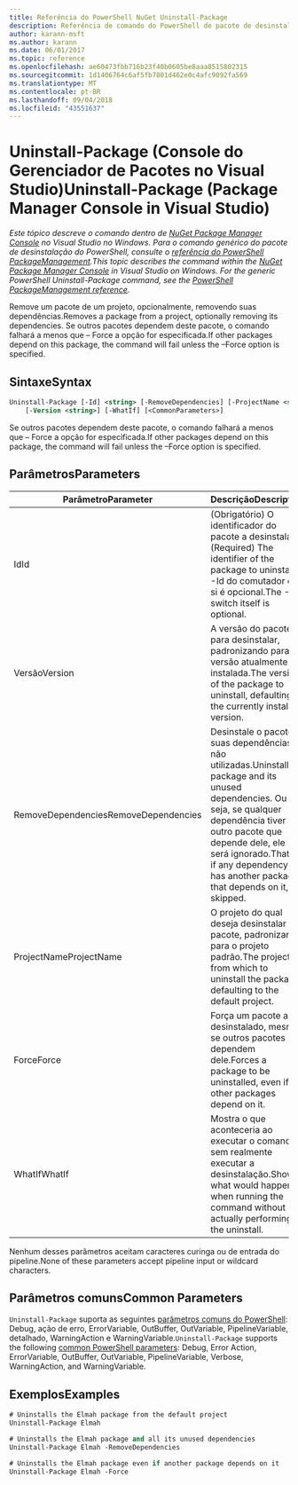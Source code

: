 ```yaml
---
title: Referência do PowerShell NuGet Uninstall-Package
description: Referência de comando do PowerShell de pacote de desinstalação no Console do Gerenciador de pacotes NuGet no Visual Studio.
author: karann-msft
ms.author: karann
ms.date: 06/01/2017
ms.topic: reference
ms.openlocfilehash: ae60473fbb716b23f40b0605be8aaa8515802315
ms.sourcegitcommit: 1d1406764c6af5fb7801d462e0c4afc9092fa569
ms.translationtype: MT
ms.contentlocale: pt-BR
ms.lasthandoff: 09/04/2018
ms.locfileid: "43551637"
---
```

# <a name="uninstall-package-package-manager-console-in-visual-studio"></a><span data-ttu-id="f7492-103">Uninstall-Package (Console do Gerenciador de Pacotes no Visual Studio)</span><span class="sxs-lookup"><span data-stu-id="f7492-103">Uninstall-Package (Package Manager Console in Visual Studio)</span></span>

<span data-ttu-id="f7492-104">*Este tópico descreve o comando dentro de [NuGet Package Manager Console](package-manager-console.md) no Visual Studio no Windows. Para o comando genérico do pacote de desinstalação do PowerShell, consulte o [referência do PowerShell PackageManagement](/powershell/module/packagemanagement/?view=powershell-6).*</span><span class="sxs-lookup"><span data-stu-id="f7492-104">*This topic describes the command within the [NuGet Package Manager Console](package-manager-console.md) in Visual Studio on Windows. For the generic PowerShell Uninstall-Package command, see the [PowerShell PackageManagement reference](/powershell/module/packagemanagement/?view=powershell-6).*</span></span>

<span data-ttu-id="f7492-105">Remove um pacote de um projeto, opcionalmente, removendo suas dependências.</span><span class="sxs-lookup"><span data-stu-id="f7492-105">Removes a package from a project, optionally removing its dependencies.</span></span> <span data-ttu-id="f7492-106">Se outros pacotes dependem deste pacote, o comando falhará a menos que – Force a opção for especificada.</span><span class="sxs-lookup"><span data-stu-id="f7492-106">If other packages depend on this package, the command will fail unless the –Force option is specified.</span></span>

## <a name="syntax"></a><span data-ttu-id="f7492-107">Sintaxe</span><span class="sxs-lookup"><span data-stu-id="f7492-107">Syntax</span></span>

```ps
Uninstall-Package [-Id] <string> [-RemoveDependencies] [-ProjectName <string>] [-Force]
    [-Version <string>] [-WhatIf] [<CommonParameters>]
```

<span data-ttu-id="f7492-108">Se outros pacotes dependem deste pacote, o comando falhará a menos que – Force a opção for especificada.</span><span class="sxs-lookup"><span data-stu-id="f7492-108">If other packages depend on this package, the command will fail unless the –Force option is specified.</span></span>

## <a name="parameters"></a><span data-ttu-id="f7492-109">Parâmetros</span><span class="sxs-lookup"><span data-stu-id="f7492-109">Parameters</span></span>

| <span data-ttu-id="f7492-110">Parâmetro</span><span class="sxs-lookup"><span data-stu-id="f7492-110">Parameter</span></span> | <span data-ttu-id="f7492-111">Descrição</span><span class="sxs-lookup"><span data-stu-id="f7492-111">Description</span></span> |
| --- | --- |
| <span data-ttu-id="f7492-112">Id</span><span class="sxs-lookup"><span data-stu-id="f7492-112">Id</span></span> | <span data-ttu-id="f7492-113">(Obrigatório) O identificador do pacote a desinstalar.</span><span class="sxs-lookup"><span data-stu-id="f7492-113">(Required) The identifier of the package to uninstall.</span></span> <span data-ttu-id="f7492-114">-Id do comutador em si é opcional.</span><span class="sxs-lookup"><span data-stu-id="f7492-114">The -Id switch itself is optional.</span></span> |
| <span data-ttu-id="f7492-115">Versão</span><span class="sxs-lookup"><span data-stu-id="f7492-115">Version</span></span> | <span data-ttu-id="f7492-116">A versão do pacote para desinstalar, padronizando para a versão atualmente instalada.</span><span class="sxs-lookup"><span data-stu-id="f7492-116">The version of the package to uninstall, defaulting to the currently installed version.</span></span> |
| <span data-ttu-id="f7492-117">RemoveDependencies</span><span class="sxs-lookup"><span data-stu-id="f7492-117">RemoveDependencies</span></span> | <span data-ttu-id="f7492-118">Desinstale o pacote e suas dependências não utilizadas.</span><span class="sxs-lookup"><span data-stu-id="f7492-118">Uninstall the package and its unused dependencies.</span></span> <span data-ttu-id="f7492-119">Ou seja, se qualquer dependência tiver outro pacote que depende dele, ele será ignorado.</span><span class="sxs-lookup"><span data-stu-id="f7492-119">That is, if any dependency has another package that depends on it, it's skipped.</span></span> |
| <span data-ttu-id="f7492-120">ProjectName</span><span class="sxs-lookup"><span data-stu-id="f7492-120">ProjectName</span></span> | <span data-ttu-id="f7492-121">O projeto do qual deseja desinstalar o pacote, padronizando para o projeto padrão.</span><span class="sxs-lookup"><span data-stu-id="f7492-121">The project from which to uninstall the package, defaulting to the default project.</span></span> |
| <span data-ttu-id="f7492-122">Force</span><span class="sxs-lookup"><span data-stu-id="f7492-122">Force</span></span> | <span data-ttu-id="f7492-123">Força um pacote a ser desinstalado, mesmo se outros pacotes dependem dele.</span><span class="sxs-lookup"><span data-stu-id="f7492-123">Forces a package to be uninstalled, even if other packages depend on it.</span></span> |
| <span data-ttu-id="f7492-124">WhatIf</span><span class="sxs-lookup"><span data-stu-id="f7492-124">WhatIf</span></span> | <span data-ttu-id="f7492-125">Mostra o que aconteceria ao executar o comando sem realmente executar a desinstalação.</span><span class="sxs-lookup"><span data-stu-id="f7492-125">Shows what would happen when running the command without actually performing the uninstall.</span></span> |

<span data-ttu-id="f7492-126">Nenhum desses parâmetros aceitam caracteres curinga ou de entrada do pipeline.</span><span class="sxs-lookup"><span data-stu-id="f7492-126">None of these parameters accept pipeline input or wildcard characters.</span></span>

## <a name="common-parameters"></a><span data-ttu-id="f7492-127">Parâmetros comuns</span><span class="sxs-lookup"><span data-stu-id="f7492-127">Common Parameters</span></span>

<span data-ttu-id="f7492-128">`Uninstall-Package` suporta as seguintes [parâmetros comuns do PowerShell](http://go.microsoft.com/fwlink/?LinkID=113216): Debug, ação de erro, ErrorVariable, OutBuffer, OutVariable, PipelineVariable, detalhado, WarningAction e WarningVariable.</span><span class="sxs-lookup"><span data-stu-id="f7492-128">`Uninstall-Package` supports the following [common PowerShell parameters](http://go.microsoft.com/fwlink/?LinkID=113216): Debug, Error Action, ErrorVariable, OutBuffer, OutVariable, PipelineVariable, Verbose, WarningAction, and WarningVariable.</span></span>

## <a name="examples"></a><span data-ttu-id="f7492-129">Exemplos</span><span class="sxs-lookup"><span data-stu-id="f7492-129">Examples</span></span>

```ps
# Uninstalls the Elmah package from the default project
Uninstall-Package Elmah

# Uninstalls the Elmah package and all its unused dependencies
Uninstall-Package Elmah -RemoveDependencies 

# Uninstalls the Elmah package even if another package depends on it
Uninstall-Package Elmah -Force
```
